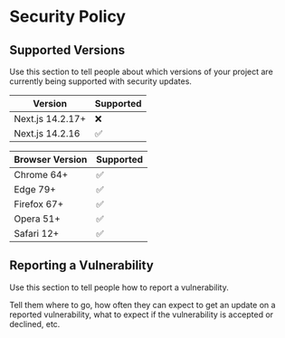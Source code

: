 # Security Policy

## Supported Versions

Use this section to tell people about which versions of your project are
currently being supported with security updates.

| Version          | Supported          |
| ---------------- | ------------------ |
| Next.js 14.2.17+ | :x:                |
| Next.js 14.2.16  | :white_check_mark: |

| Browser Version | Supported          |
| --------------- | ------------------ |
| Chrome 64+      | :white_check_mark: |
| Edge 79+        | :white_check_mark: |
| Firefox 67+     | :white_check_mark: |
| Opera 51+       | :white_check_mark: |
| Safari 12+      | :white_check_mark: |

## Reporting a Vulnerability

Use this section to tell people how to report a vulnerability.

Tell them where to go, how often they can expect to get an update on a
reported vulnerability, what to expect if the vulnerability is accepted or
declined, etc.
